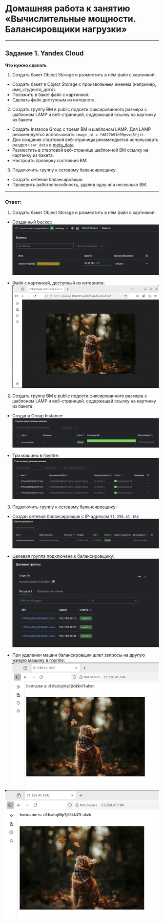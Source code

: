 # Домашняя работа к занятию «Вычислительные мощности. Балансировщики нагрузки»  

---

## Задание 1. Yandex Cloud 

**Что нужно сделать**

1. Создать бакет Object Storage и разместить в нём файл с картинкой:

 - Создать бакет в Object Storage с произвольным именем (например, _имя_студента_дата_).
 - Положить в бакет файл с картинкой.
 - Сделать файл доступным из интернета.
 
2. Создать группу ВМ в public подсети фиксированного размера с шаблоном LAMP и веб-страницей, содержащей ссылку на картинку из бакета:

 - Создать Instance Group с тремя ВМ и шаблоном LAMP. Для LAMP рекомендуется использовать `image_id = fd827b91d99psvq5fjit`.
 - Для создания стартовой веб-страницы рекомендуется использовать раздел `user_data` в [meta_data](https://cloud.yandex.ru/docs/compute/concepts/vm-metadata).
 - Разместить в стартовой веб-странице шаблонной ВМ ссылку на картинку из бакета.
 - Настроить проверку состояния ВМ.
 
3. Подключить группу к сетевому балансировщику:

 - Создать сетевой балансировщик.
 - Проверить работоспособность, удалив одну или несколько ВМ.

---

### Ответ:

1. Создать бакет Object Storage и разместить в нём файл с картинкой:

 - Созданный bucket:</br>
 ![1_1](https://github.com/AlekseyStroitelev/Homework/blob/main/Project/15.2/screenshots/project1_1.png)</br>

 - Файл с картинкой, доступный из интернета:</br>
 ![1_2](https://github.com/AlekseyStroitelev/Homework/blob/main/Project/15.2/screenshots/project1_2.png)</br>

2. Создать группу ВМ в public подсети фиксированного размера с шаблоном LAMP и веб-страницей, содержащей ссылку на картинку из бакета:

 - Создана Group Instance:</br>
 ![1_3](https://github.com/AlekseyStroitelev/Homework/blob/main/Project/15.2/screenshots/project1_3.png)</br>

 - Три машины в группе:</br>
 ![1_4](https://github.com/AlekseyStroitelev/Homework/blob/main/Project/15.2/screenshots/project1_4.png)</br>

3. Подключить группу к сетевому балансировщику:

 - Создан сетевой балансировщик с IP-адресом `51.250.41.104`</br>
 ![1_5](https://github.com/AlekseyStroitelev/Homework/blob/main/Project/15.2/screenshots/project1_5.png)</br>

 - Целевая группа подключена к балансировщику:</br>
 ![1_6](https://github.com/AlekseyStroitelev/Homework/blob/main/Project/15.2/screenshots/project1_6.png)</br>

 - При удалении машин балансировщик шлет запросы на другую живую машину в группе:</br>
 ![1_7](https://github.com/AlekseyStroitelev/Homework/blob/main/Project/15.2/screenshots/project1_7.png)</br>

 ![1_8](https://github.com/AlekseyStroitelev/Homework/blob/main/Project/15.2/screenshots/project1_8.png)</br>
